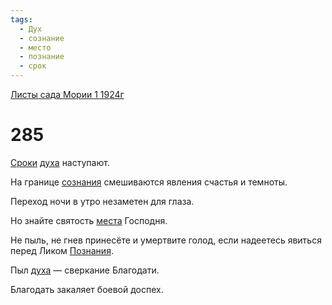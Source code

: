```yaml
---
tags:
  - Дух
  - сознание
  - место
  - познание
  - срок
---
```


[Листы сада Мории 1 1924г](/agni/1924)

# 285
[Сроки](/tag/#срок) [духа](/tag/#Дух) наступают.   

На границе [сознания](/tag/#сознание) смешиваются явления счастья и темноты.   

Переход ночи в утро незаметен для глаза.   

Но знайте святость [места](/tag/#место) Господня.   

Не пыль, не гнев принесёте и умертвите голод, если надеетесь явиться перед Ликом [Познания](/tag/#познание).   

Пыл [духа](/tag/#Дух) — сверкание Благодати.   

Благодать закаляет боевой доспех.   

